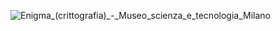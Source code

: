 ![Enigma_(crittografia)_-_Museo_scienza_e_tecnologia_Milano](https://github.com/vellt/enigma/assets/61885011/4527b54e-397b-478e-a77a-4efa65b2479b)
